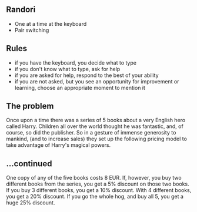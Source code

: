 ## Randori

- One at a time at the keyboard
- Pair switching


## Rules
- if you have the keyboard, you decide what to type
- if you don't know what to type, ask for help
- if you are asked for help, respond to the best of your ability
- if you are not asked, but you see an opportunity for improvement or learning, choose an appropriate moment to mention it


## The problem

Once upon a time there was a series of 5 books about a very English hero called Harry.
Children all over the world thought he was fantastic, and, of course, so did the publisher. So in a gesture of immense generosity to mankind, (and to increase sales) they set up the following pricing model to take advantage of Harry's magical powers.


## ...continued

One copy of any of the five books costs 8 EUR. If, however, you buy two different books from the series, you get a 5% discount on those two books. If you buy 3 different books, you get a 10% discount. With 4 different books, you get a 20% discount. If you go the whole hog, and buy all 5, you get a huge 25% discount.
